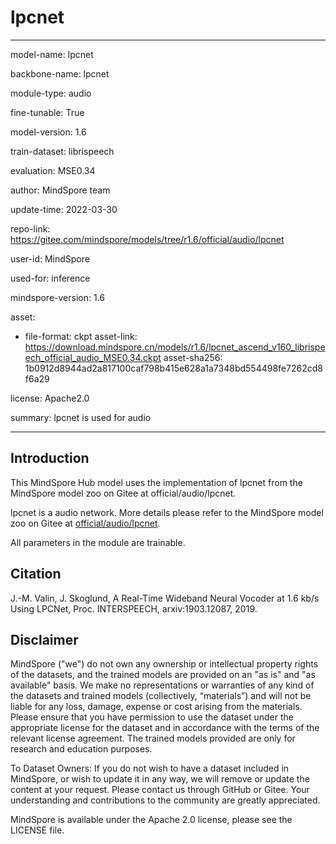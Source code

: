 # lpcnet

---

model-name: lpcnet

backbone-name: lpcnet

module-type: audio

fine-tunable: True

model-version: 1.6

train-dataset: librispeech

evaluation: MSE0.34

author: MindSpore team

update-time: 2022-03-30

repo-link: <https://gitee.com/mindspore/models/tree/r1.6/official/audio/lpcnet>

user-id: MindSpore

used-for: inference

mindspore-version: 1.6

asset:

-
    file-format: ckpt
    asset-link: <https://download.mindspore.cn/models/r1.6/lpcnet_ascend_v160_librispeech_official_audio_MSE0.34.ckpt>
    asset-sha256: 1b0912d8944ad2a817100caf798b415e628a1a7348bd554498fe7262cd8f6a29

license: Apache2.0

summary: lpcnet is used for audio

---

## Introduction

This MindSpore Hub model uses the implementation of lpcnet from the MindSpore model zoo on Gitee at official/audio/lpcnet.

lpcnet is a audio network. More details please refer to the MindSpore model zoo on Gitee at [official/audio/lpcnet](https://gitee.com/mindspore/models/blob/r1.6/official/audio/lpcnet/README.md).

All parameters in the module are trainable.

## Citation

J.-M. Valin, J. Skoglund, A Real-Time Wideband Neural Vocoder at 1.6 kb/s Using LPCNet, Proc. INTERSPEECH, arxiv:1903.12087, 2019.

## Disclaimer

MindSpore ("we") do not own any ownership or intellectual property rights of the datasets, and the trained models are provided on an "as is" and "as available" basis. We make no representations or warranties of any kind of the datasets and trained models (collectively, “materials”) and will not be liable for any loss, damage, expense or cost arising from the materials. Please ensure that you have permission to use the dataset under the appropriate license for the dataset and in accordance with the terms of the relevant license agreement. The trained models provided are only for research and education purposes.

To Dataset Owners: If you do not wish to have a dataset included in MindSpore, or wish to update it in any way, we will remove or update the content at your request. Please contact us through GitHub or Gitee. Your understanding and contributions to the community are greatly appreciated.

MindSpore is available under the Apache 2.0 license, please see the LICENSE file.
